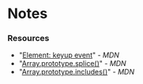 # Notes

### Resources

- "[Element: keyup event](https://developer.mozilla.org/en-US/docs/Web/API/Element/keyup_event)" - _MDN_
- "[Array.prototype.splice()](https://developer.mozilla.org/en-US/docs/Web/JavaScript/Reference/Global_Objects/Array/splice)" - _MDN_
- "[Array.prototype.includes()](https://developer.mozilla.org/en-US/docs/Web/JavaScript/Reference/Global_Objects/Array/includes)" - _MDN_
